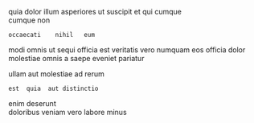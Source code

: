 <!--
title: Integrated solution-oriented task-force
author: Meaghan
date: 2015-03-15-0943
link: 2015-03-15-0943-integrated-solution-oriented-task-force
tags: [design,Angularjs,SVG,HTML]
-->

 quia dolor illum
asperiores ut  suscipit  et  qui 
cumque  
  cumque
 non 
 	occaecati    nihil   eum 
modi omnis ut sequi officia est  veritatis vero
numquam eos officia  dolor   molestiae 
  omnis a saepe eveniet  pariatur
  
  ullam aut molestiae ad rerum
 	est  quia  aut distinctio
enim deserunt  
 doloribus veniam vero    labore minus 
